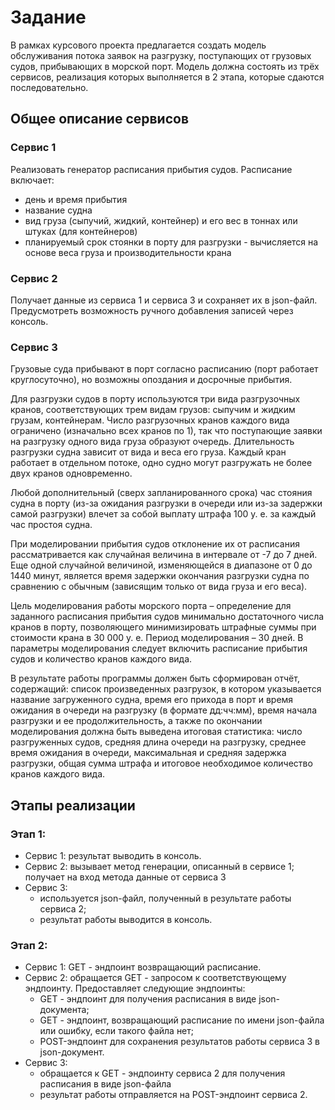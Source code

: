 # Задание

В рамках курсового проекта предлагается создать модель обслуживания потока заявок на разгрузку, поступающих от грузовых судов, прибывающих в морской порт. Модель должна состоять из трёх сервисов, реализация которых выполняется в 2 этапа, которые сдаются последовательно.

## Общее описание сервисов

### Сервис 1

Реализовать генератор расписания прибытия судов. Расписание включает:

*	день и время прибытия
*	название судна
*	вид груза (сыпучий, жидкий, контейнер) и его вес в тоннах или штуках (для контейнеров)
*	планируемый срок стоянки в порту для разгрузки - вычисляется на основе веса груза и производительности крана

### Сервис 2

Получает данные из сервиса 1 и сервиса 3 и сохраняет их в json-файл. Предусмотреть возможность ручного добавления записей через консоль.

### Сервис 3

Грузовые суда прибывают в порт согласно расписанию (порт работает круглосуточно), но возможны опоздания и досрочные прибытия. 

Для разгрузки судов в порту используются три вида разгрузочных кранов, соответствующих трем видам грузов: сыпучим и жидким грузам, контейнерам. Число разгрузочных кранов каждого вида ограничено (изначально всех кранов по 1), так что поступающие заявки на разгрузку одного вида груза образуют очередь. Длительность разгрузки судна зависит от вида и веса его груза. Каждый кран работает в отдельном потоке, одно судно могут разгружать не более двух кранов одновременно.

Любой дополнительный (сверх запланированного срока) час стояния судна в порту (из-за ожидания разгрузки в очереди или из-за задержки самой разгрузки) влечет за собой выплату штрафа 100 у. е. за каждый час простоя судна.

При моделировании прибытия судов отклонение их от расписания рассматривается как случайная величина в интервале от -7 до 7 дней. Еще одной случайной величиной, изменяющейся в диапазоне от 0 до 1440 минут, является время задержки окончания разгрузки судна по сравнению с обычным (зависящим только от вида груза и его веса).

Цель моделирования работы морского порта – определение для заданного расписания прибытия судов минимально достаточного числа кранов в порту, позволяющего минимизировать штрафные суммы при стоимости крана в 30 000 у. е. Период моделирования – 30 дней. В параметры моделирования следует включить расписание прибытия судов и количество кранов каждого вида.

В результате работы программы должен быть сформирован отчёт, содержащий: список произведенных разгрузок, в котором указывается название загруженного судна, время его прихода в порт и время ожидания в очереди на разгрузку (в формате дд:чч:мм), время начала разгрузки и ее продолжительность, а также по окончании моделирования должна быть выведена итоговая статистика: число разгруженных судов, средняя длина очереди на разгрузку, среднее время ожидания в очереди, максимальная и средняя задержка разгрузки, общая сумма штрафа и итоговое необходимое количество кранов каждого вида.

## Этапы реализации

### Этап 1: 

*	Сервис 1: результат выводить в консоль.
*	Сервис 2: вызывает метод генерации, описанный в сервисе 1; получает на вход метода данные от сервиса 3
*	Сервис 3: 
    *	используется json-файл, полученный в результате работы сервиса 2; 
    *	результат работы выводится в консоль.
    
### Этап 2:

*	Сервис 1: GET - эндпоинт возвращающий расписание.
*	Сервис 2: обращается GET - запросом к соответствующему эндпоинту. Предоставляет следующие эндпоинты:
    *	GET - эндпоинт для получения расписания в виде json-документа;
    * GET - эндпоинт, возвращающий расписание по имени json-файла или ошибку, если такого файла нет;
    * POST-эндпоинт для сохранения результатов работы сервиса 3 в json-документ.
*	Сервис 3:
    *	обращается к GET - эндпоинту сервиса 2 для получения расписания в виде json-файла
    *	результат работы отправляется на POST-эндпоинт сервиса 2.
